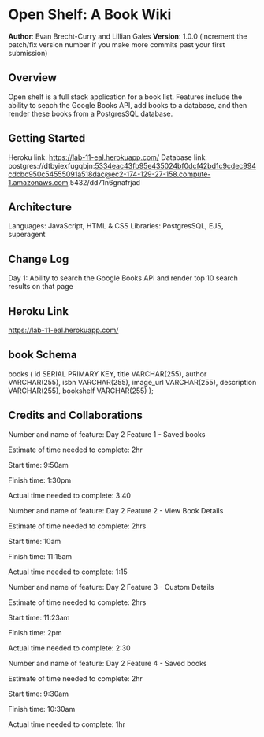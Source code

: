 # Open Shelf: A Book Wiki

**Author**: Evan Brecht-Curry and Lillian Gales
**Version**: 1.0.0 (increment the patch/fix version number if you make more commits past your first submission)

## Overview
Open shelf is a full stack application for a book list. Features include the ability to seach the Google Books API, add books to a database, and then render these books from a PostgresSQL database. 

## Getting Started
Heroku link: https://lab-11-eal.herokuapp.com/
Database link: postgres://dtbyiexfugqbjn:5334eac43fb95e435024bf0dcf42bd1c9cdec994cdcbc950c54555091a518dac@ec2-174-129-27-158.compute-1.amazonaws.com:5432/dd71n6gnafrjad

## Architecture
Languages: JavaScript, HTML & CSS
Libraries: PostgresSQL, EJS, superagent

## Change Log

Day 1:
Ability to search the Google Books API and render top 10 search results on that page

## Heroku Link
https://lab-11-eal.herokuapp.com/

## book Schema
books (
  id SERIAL PRIMARY KEY,
  title VARCHAR(255),
  author VARCHAR(255),
  isbn VARCHAR(255),
  image_url VARCHAR(255),
  description VARCHAR(255),
  bookshelf VARCHAR(255)
);

## Credits and Collaborations

Number and name of feature: Day 2 Feature 1 - Saved books

Estimate of time needed to complete: 2hr

Start time: 9:50am

Finish time: 1:30pm

Actual time needed to complete: 3:40

Number and name of feature: Day 2 Feature 2 - View Book Details 

Estimate of time needed to complete: 2hrs

Start time: 10am

Finish time: 11:15am

Actual time needed to complete: 1:15

Number and name of feature: Day 2 Feature 3 - Custom Details 

Estimate of time needed to complete: 2hrs

Start time: 11:23am

Finish time: 2pm

Actual time needed to complete: 2:30

Number and name of feature: Day 2 Feature 4 - Saved books

Estimate of time needed to complete: 2hr

Start time: 9:30am

Finish time: 10:30am

Actual time needed to complete: 1hr


